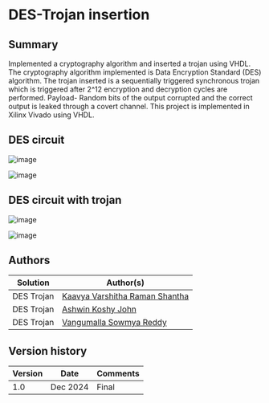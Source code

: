 # DES-Trojan insertion

## Summary
Implemented a cryptography algorithm and inserted a trojan using VHDL. The cryptography algorithm implemented is Data Encryption Standard (DES) algorithm. The trojan inserted is a sequentially triggered synchronous trojan which is triggered after 2^12 encryption and decryption cycles are performed.
Payload- Random bits of the output corrupted and the correct output is leaked through a covert channel.
This project is implemented in Xilinx Vivado using VHDL.

## DES circuit
![image](https://github.com/KaavyaVarshitha/DES-Trojan/assets/143062029/0749d492-f6d2-4273-8bcf-5fc0983447c8)

![image](https://github.com/KaavyaVarshitha/DES-Trojan/assets/143062029/26e32e5d-58a1-4bc3-8507-c7cc87fa7bdc)


## DES circuit with trojan
![image](https://github.com/KaavyaVarshitha/DES-Trojan/assets/143062029/344f7502-708e-4fc8-b3f1-fd2e63246f9a)

![image](https://github.com/KaavyaVarshitha/DES-Trojan/assets/143062029/e8da73e5-fd7e-49cd-940e-3f302cf40b8d)

 
 ## Authors

Solution|Author(s)
--------|---------
DES Trojan | [Kaavya Varshitha Raman Shantha](https://github.com/KaavyaVarshitha) 
DES Trojan | [Ashwin Koshy John](https://www.linkedin.com/in/ashwinjohn02/) 
DES Trojan | [Vangumalla Sowmya Reddy](https://www.linkedin.com/in/reddy-sowmya-vangumalla/) 

## Version history

Version|Date|Comments
-------|----|--------
1.0|Dec 2024|Final 







